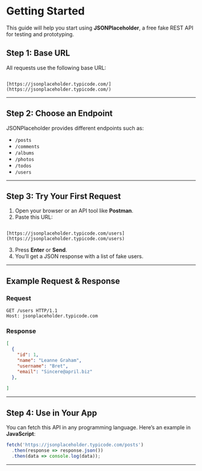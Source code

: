 


# Getting Started

This guide will help you start using **JSONPlaceholder**, a free fake REST API for testing and prototyping.

## Step 1: Base URL

All requests use the following base URL:

```

[https://jsonplaceholder.typicode.com/](https://jsonplaceholder.typicode.com/)

```

---

## Step 2: Choose an Endpoint

JSONPlaceholder provides different endpoints such as:

- `/posts`
- `/comments`
- `/albums`
- `/photos`
- `/todos`
- `/users`

---

## Step 3: Try Your First Request

1. Open your browser or an API tool like **Postman**.  
2. Paste this URL:  

```

[https://jsonplaceholder.typicode.com/users](https://jsonplaceholder.typicode.com/users)

````

3. Press **Enter** or **Send**.  
4. You’ll get a JSON response with a list of fake users.  

---

## Example Request & Response

### Request
```http
GET /users HTTP/1.1
Host: jsonplaceholder.typicode.com
````

### Response

```json
[
  {
    "id": 1,
    "name": "Leanne Graham",
    "username": "Bret",
    "email": "Sincere@april.biz"
  },
 
]
```

---

## Step 4: Use in Your App

You can fetch this API in any programming language.
Here’s an example in **JavaScript**:

```js
fetch('https://jsonplaceholder.typicode.com/posts')
  .then(response => response.json())
  .then(data => console.log(data));
```

---
